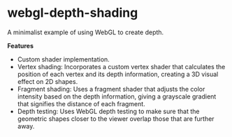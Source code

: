 # webgl-depth-shading
A minimalist example of using WebGL to create depth.

**Features**
- Custom shader implementation.
- Vertex shading: Incorporates a custom vertex shader that calculates the position of each vertex and its depth information, creating a 3D visual effect on 2D shapes.
- Fragment shading: Uses a fragment shader that adjusts the color intensity based on the depth information, giving a grayscale gradient that signifies the distance of each fragment.
- Depth testing: Uses WebGL depth testing to make sure that the geometric shapes closer to the viewer overlap those that are further away. 
